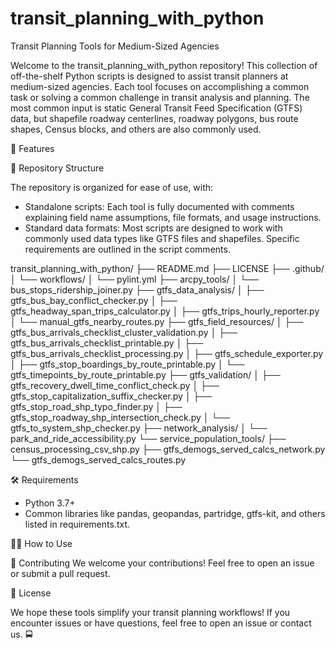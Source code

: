 # transit_planning_with_python

Transit Planning Tools for Medium-Sized Agencies

Welcome to the transit_planning_with_python repository! This collection of off-the-shelf Python scripts is designed to assist transit planners at medium-sized agencies. Each tool focuses on accomplishing a common task or solving a common challenge in transit analysis and planning. The most common input is static General Transit Feed Specification (GTFS) data, but shapefile roadway centerlines, roadway polygons, bus route shapes, Census blocks, and others are also commonly used.

🚀 Features

📂 Repository Structure

The repository is organized for ease of use, with:

- Standalone scripts: Each tool is fully documented with comments explaining field name assumptions, file formats, and usage instructions.
- Standard data formats: Most scripts are designed to work with commonly used data types like GTFS files and shapefiles. Specific requirements are outlined in the script comments.

transit_planning_with_python/
├── README.md
├── LICENSE
├── .github/
│   └── workflows/
│       └── pylint.yml
├── arcpy_tools/
│   └── bus_stops_ridership_joiner.py
├── gtfs_data_analysis/
│   ├── gtfs_bus_bay_conflict_checker.py
│   ├── gtfs_headway_span_trips_calculator.py
│   ├── gtfs_trips_hourly_reporter.py
│   └── manual_gtfs_nearby_routes.py
├── gtfs_field_resources/
│   ├── gtfs_bus_arrivals_checklist_cluster_validation.py
│   ├── gtfs_bus_arrivals_checklist_printable.py
│   ├── gtfs_bus_arrivals_checklist_processing.py
│   ├── gtfs_schedule_exporter.py
│   ├── gtfs_stop_boardings_by_route_printable.py
│   └── gtfs_timepoints_by_route_printable.py
├── gtfs_validation/
│   ├── gtfs_recovery_dwell_time_conflict_check.py
│   ├── gtfs_stop_capitalization_suffix_checker.py
│   ├── gtfs_stop_road_shp_typo_finder.py
│   ├── gtfs_stop_roadway_shp_intersection_check.py
│   └── gtfs_to_system_shp_checker.py
├── network_analysis/
│   └── park_and_ride_accessibility.py
└── service_population_tools/
    ├── census_processing_csv_shp.py
    ├── gtfs_demogs_served_calcs_network.py
    └── gtfs_demogs_served_calcs_routes.py

🛠️ Requirements
- Python 3.7+
- Common libraries like pandas, geopandas, partridge, gtfs-kit, and others listed in requirements.txt.

🧑‍💻 How to Use

🤝 Contributing
We welcome your contributions! Feel free to open an issue or submit a pull request.

📄 License

We hope these tools simplify your transit planning workflows! If you encounter issues or have questions, feel free to open an issue or contact us. 🚍
